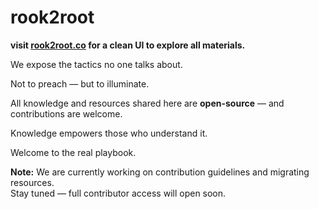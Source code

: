 # rook2root

**visit [rook2root.co](rook2root.co) for a clean UI to explore all materials.**

We expose the tactics no one talks about.

Not to preach — but to illuminate.

All knowledge and resources shared here are **open-source** — and contributions are welcome.
 
Knowledge empowers those who understand it.

Welcome to the real playbook.

**Note:** We are currently working on contribution guidelines and migrating resources.  
Stay tuned — full contributor access will open soon.

